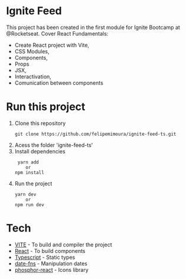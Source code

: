 # Ignite Feed
This project has been created in the first module for Ignite Bootcamp at @Rocketseat. Cover React Fundamentals:
- Create React project with Vite,
- CSS Modules,
- Components,
- Props
- JSX,
- Interactivation,
- Comunication between components

# Run this project
1. Clone this repository
    ```
    git clone https://github.com/felipemimoura/ignite-feed-ts.git
    ```
2. Acess the folder 'ignite-feed-ts'
3. Install dependencies
    ```
     yarn add 
        or
    npm install
    ```
3. Run the project
    ```
    yarn dev 
        or
    npm run dev
    ```

# Tech
- [VITE](https://vitejs.dev/) -  To build and compiler the project
- [React](https://reactjs.org/docs/getting-started.html) - To build components
- [Typescript](https://www.typescriptlang.org/) - Static types
- [date-fns](https://date-fns.org/) - Manipulation dates
- [phosphor-react](https://phosphoricons.com/) - Icons library